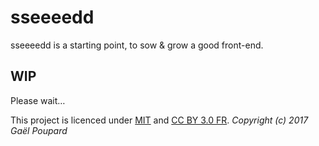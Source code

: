 # sseeeedd

sseeeedd is a starting point, to sow & grow a good front-end.


## WIP

Please wait…

This project is licenced under [MIT](http://opensource.org/licenses/MIT "The MIT licence") and [CC BY 3.0 FR](http://creativecommons.org/licenses/by/3.0/fr/ "Licence's explanations").
*Copyright (c) 2017 Gaël Poupard*

